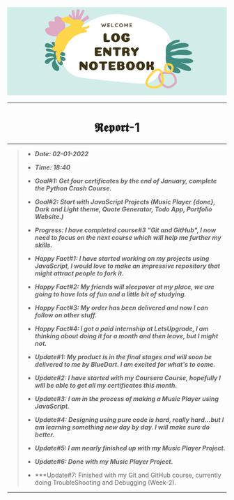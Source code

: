 <img src="https://github.com/Legendary-Person/Legendary-Person/blob/main/Picture/Log%20(600%20x%20200%20px)%20(2000%20x%20200%20px)%20(1).png"/>

--------
<h1 align="center">𝕽𝖊𝖕𝖔𝖗𝖙-1</h1>

--------
> - ***Date: 02-01-2022***
> - ***Time: 18:40***
> 
> - ***Goal#1: Get four certificates by the end of January, complete the Python Crash Course.*** 
> - ***Goal#2: Start with JavaScript Projects (Music Player {done}, Dark and Light theme, Quote Generator, Todo App, Portfolio Website.)***
> 
> - ***Progress: I have completed course#3 "Git and GitHub", I now need to focus on the next course which will help me further my skills.***
> 
> - ***Happy Fact#1: I have started working on my projects using JavaScript, I would love to make an impressive repository that might attract people to fork it.***
> - ***Happy Fact#2: My friends will sleepover at my place, we are going to have lots of fun and a little bit of studying.***
> - ***Happy Fact#3: My order has been delivered and now I can follow on other stuff.***
> - ***Happy Fact#4: I got a paid internship at LetsUpgrade, I am thinking about doing it for a month and then leave, but I might not.***
>
> - ***Update#1: My product is in the final stages and will soon be delivered to me by BlueDart. I am excited for what's to come.***
> - ***Update#2: I have started with my Coursera Course, hopefully I will be able to get all my certificates this month.***
> - ***Update#3: I am in the process of making a Music Player using JavaScript.***
> - ***Update#4: Designing using pure code is hard, really hard...but I am learning something new day by day. I will make sure do better.***
> - ***Update#5: I am nearly finished up with my Music Player Project.***
> - ***Update#6: Done with my Music Player Project.***
> - ***Update#7: Finished with my Git and GitHub course, currently doing TroubleShooting and Debugging (Week-2).

--------
